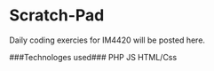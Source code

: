 # Scratch-Pad
Daily coding exercies for IM4420 will be posted here.

###Technologes used###
PHP
JS
HTML/Css

